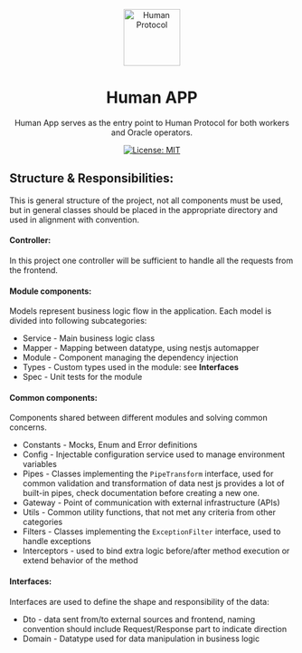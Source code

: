<p align="center">
  <a href="http://nestjs.com/" target="blank"><img src="https://s2.coinmarketcap.com/static/img/coins/64x64/10347.png" width="100" alt="Human Protocol" /></a>
</p>

[circleci-image]: https://img.shields.io/circleci/build/github/nestjs/nest/master?token=abc123def456
[circleci-url]: https://circleci.com/gh/nestjs/nest
<h1 align="center">Human APP</h1>
  <p align="center">Human App serves as the entry point to Human Protocol for both workers and Oracle operators.</p>

<p align="center">
  <a href="https://github.com/humanprotocol/human-protocol/blob/main/LICENSE">
    <img alt="License: MIT" src="https://img.shields.io/badge/license-MIT-yellow.svg" target="_blank" />
  </a>

</p>

## Structure & Responsibilities: 
This is general structure of the project, not all components must be used, but in general classes should be placed in 
the appropriate directory and used in alignment with convention. 
#### Controller:
In this project one controller will be sufficient to handle all the requests from the frontend.
#### Module components:
Models represent business logic flow in the application. Each model is divided into following subcategories:
- Service - Main business logic class
- Mapper - Mapping between datatype, using nestjs automapper
- Module - Component managing the dependency injection
- Types - Custom types used in the module: see **Interfaces**
- Spec - Unit tests for the module
#### Common components:
Components shared between different modules and solving common concerns.
- Constants - Mocks, Enum and Error definitions
- Config - Injectable configuration service used to manage environment variables
- Pipes - Classes implementing the `PipeTransform` interface, used for common validation and transformation of data
nest js provides a lot of built-in pipes, check documentation before creating a new one.
- Gateway - Point of communication with external infrastructure (APIs)
- Utils - Common utility functions, that not met any criteria from other categories
- Filters - Classes implementing the `ExceptionFilter` interface, used to handle exceptions
- Interceptors - used to bind extra logic before/after method execution or extend behavior of the method
#### Interfaces:
Interfaces are used to define the shape and responsibility of the data:
- Dto - data sent from/to external sources and frontend, naming convention should include Request/Response part to indicate direction
- Domain - Datatype used for data manipulation in business logic
